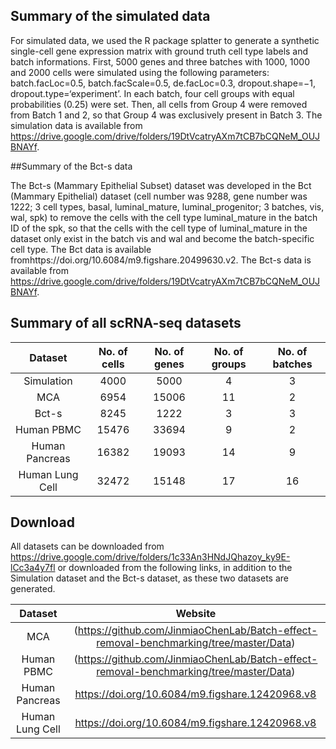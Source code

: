 ## Summary of the simulated data

For simulated data, we used the R package splatter  to generate a synthetic single-cell gene expression matrix with ground truth cell type labels and batch informations. First,  5000 genes and three batches with
1000, 1000 and 2000 cells were simulated using the following parameters: batch.facLoc=0.5, batch.facScale=0.5, de.facLoc=0.3, dropout.shape=−1, dropout.type=‘experiment’. In each batch, four
cell groups with equal probabilities (0.25) were set. Then, all cells from Group 4 were removed from Batch 1 and 2, so that Group 4 was exclusively present in Batch 3. The simulation data is available from 
https://drive.google.com/drive/folders/19DtVcatryAXm7tCB7bCQNeM_OUJBNAYf.

##Summary of the Bct-s data

The Bct-s (Mammary Epithelial Subset) dataset was developed in the Bct (Mammary Epithelial) dataset (cell number was 9288, gene number was 1222; 3 cell types, basal, luminal_mature, luminal_progenitor; 3 batches, vis, wal, spk) to remove the cells with the cell type luminal_mature in the batch ID of the spk, so that the cells with the cell type of luminal_mature in the dataset only exist in the batch vis and wal and become the batch-specific cell type. The Bct data is available fromhttps://doi.org/10.6084/m9.figshare.20499630.v2. The Bct-s data is available from https://drive.google.com/drive/folders/19DtVcatryAXm7tCB7bCQNeM_OUJBNAYf.

## Summary of all scRNA-seq datasets

|     Dataset     | No. of cells | No. of genes | No. of groups | No. of batches |
| :-------------: | :----------: | :----------: | :-----------: | :------------: |
|   Simulation    |     4000     |     5000     |       4       |       3        |
|       MCA       |     6954     |    15006     |      11       |       2        |
|      Bct-s      |     8245     |     1222     |       3       |       3        |
|   Human PBMC    |    15476     |    33694     |       9       |       2        |
| Human Pancreas  |    16382     |    19093     |      14       |       9        |
| Human Lung Cell |    32472     |    15148     |      17       |       16       |

## Download

All datasets can be downloaded from https://drive.google.com/drive/folders/1c33An3HNdJQhazoy_ky9E-lCc3a4y7fl or downloaded from the following links, in addition to the Simulation dataset and the Bct-s dataset, as these two datasets are generated.

|     Dataset     |                           Website                            |
| :-------------: | :----------------------------------------------------------: |
|       MCA       | (https://github.com/JinmiaoChenLab/Batch-effect-removal-benchmarking/tree/master/Data) |
|   Human PBMC    | (https://github.com/JinmiaoChenLab/Batch-effect-removal-benchmarking/tree/master/Data) |
| Human Pancreas  |       https://doi.org/10.6084/m9.figshare.12420968.v8        |
| Human Lung Cell |       https://doi.org/10.6084/m9.figshare.12420968.v8        |
